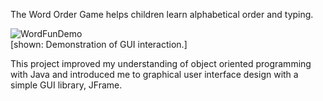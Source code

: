 The Word Order Game helps children learn alphabetical order and typing.

![WordFunDemo](https://media.giphy.com/media/KSyWIVqb6wH40TXlgO/giphy.gif)  
[shown: Demonstration of GUI interaction.]

This project improved my understanding of object oriented programming with Java and introduced me to graphical user interface design with a simple GUI library, JFrame.
